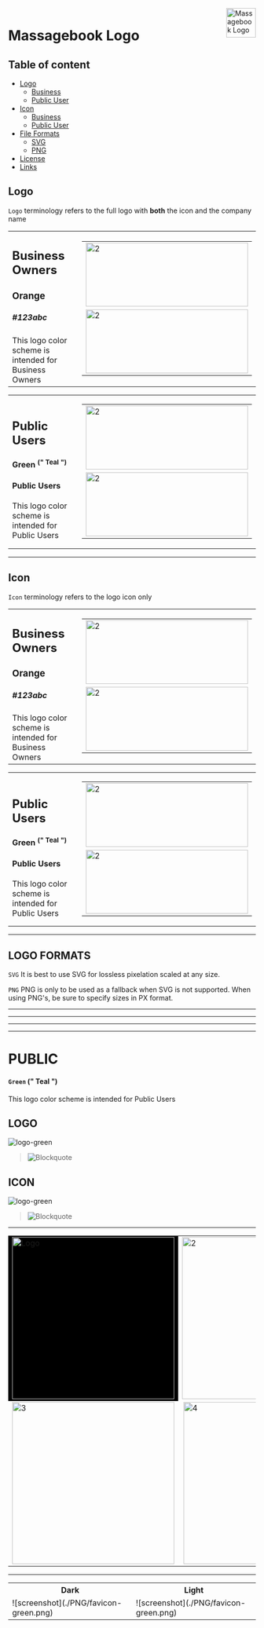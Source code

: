 <a href="https://www.massagebook.com" target="_blank">
    <img src="./SVG/MB_Logo_Orange.svg" alt="Massagebook Logo" title="Massagebook" align="right" height="60" />
</a>

Massagebook Logo
======================

## Table of content

- [Logo](#Logo)
    - [Business](#logo-business)
    - [Public User](#logo-public_user)
- [Icon](#Icon)
    - [Business](#icon-business)
    - [Public User](#icon-public_user)
- [File Formats](#file-formats)
    - [SVG](#svg)
    - [PNG](#png)
- [License](#license)
- [Links](#links)

## Logo
`Logo` terminology refers to the full logo with **both** the icon and the company name

<table cellpadding=2 cellspacing=2>
    <tr>
        <td>
            <h2>Business Owners</h2>
            <h3>Orange</h3>
            <h5>#123abc</h5>
            This logo color scheme is intended for Business Owners
        </td>
        <td>
            <table>
                <tr>
                    <td><img src="./SVG/MB_Logo_Orange.svg" alt="2" width=330px height=130px></td>
                </tr>
                <tr>
                    <td><img src="./SVG/_inverted/MB_Logo_Orange--inverted.svg" alt="2" width=330px height=130px></td>
                </tr>
            </table>
        </td>
    </tr> 
</table>
<table cellpadding=2 cellspacing=2>
    <tr>
        <td width=330px>
            <h2>Public Users</h2>
            <h4>Green  <sup>(" Teal ")</sup></h4> 
            <h4>Public Users</h4>
            This logo color scheme is intended for Public Users
        </td>
        <td>
            <table>
                <tr>
                    <td><img src="./SVG/MB_Logo_Green.svg" alt="2" width=330px height=130px></td>
                </tr>
                <tr>
                    <td><img src="./SVG/_inverted/MB_Logo_Green--inverted.svg" alt="2" width=330px height=130px></td>
                </tr>
            </table>
        </td>
    </tr>
</table>

---

## Icon
`Icon` terminology refers to the logo icon only

<table cellpadding=2 cellspacing=2>
    <tr>
        <td>
            <h2>Business Owners</h2>
            <h3>Orange</h3>
            <h5>#123abc</h5>
            This logo color scheme is intended for Business Owners
        </td>
        <td>
            <table>
                <tr>
                    <td><img src="./SVG/MB_Logo_Orange_Icon.svg" alt="2" width=330px height=130px></td>
                </tr>
                <tr>
                    <td><img src="./SVG/_inverted/MB_Logo_Green_Icon--inverted.svg" alt="2" width=330px height=130px></td>
                </tr>
            </table>
        </td>
    </tr> 
</table>
<table cellpadding=2 cellspacing=2>
    <tr>
        <td width=330px>
            <h2>Public Users</h2>
            <h4>Green  <sup>(" Teal ")</sup></h4> 
            <h4>Public Users</h4>
            This logo color scheme is intended for Public Users
        </td>
        <td>
            <table>
                <tr>
                    <td><img src="./SVG/MB_Logo_Green_Icon.svg" alt="2" width=330px height=130px></td>
                </tr>
                <tr>
                    <td><img src="./SVG/_inverted/MB_Logo_Green_Icon--inverted.svg" alt="2" width=330px height=130px></td>
                </tr>
            </table>
        </td>
    </tr>
</table>

---

## LOGO FORMATS
`SVG`
It is best to use SVG for lossless pixelation scaled at any size.

`PNG`
PNG is only to be used as a fallback when SVG is not supported. When using PNG's, be sure to specify sizes in PX format. 

---
---
---
---

# PUBLIC
#### `Green` (" Teal ")
This logo color scheme is intended for Public Users

## LOGO
![logo-green](./SVG/MB_Logo_Green.svg)

> ![Blockquote](./SVG/_inverted/MB_Logo_Green--inverted.svg)

## ICON
![logo-green](./SVG/MB_Logo_Green_Icon.svg)

> ![Blockquote](./SVG/_inverted/MB_Logo_Green_Icon--inverted.svg)

---


<table>
    <tr>
        <td style="background:black;">
            <img style="background:black;" src="./PNG/MB_Logo_Green.png"  alt="Logo" width=330px height=330px>
        </td>
        <td><img src="img2.png" alt="2" width=330px height=330px></td>
    </tr> 
    <tr>
        <td><img src="./Scshot/cab_arrived.png" alt="3" width=330px height=330px></td>
        <td><img src="./Scshot/trip_end.png" align="right" alt="4" width=330px height=330px></td>
    </tr>
</table>


---

<style>
    table {width: 100%;}
</style>
<table>
<tbody>
<tr>
<th>
Dark
</th>
<th>
Light
</th>
</tr>
<tr>
<td>
![screenshot](./PNG/favicon-green.png)
</td>
<td>
![screenshot](./PNG/favicon-green.png)
</td>
</tr>
</tbody>
</table>